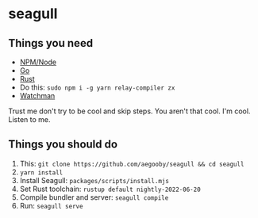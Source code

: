 # seagull

## Things you need
* [NPM/Node](https://nodejs.org/en/download/)
* [Go](https://go.dev/doc/install)
* [Rust](https://www.rust-lang.org/tools/install)
* Do this: `sudo npm i -g yarn relay-compiler zx`
* [Watchman](https://facebook.github.io/watchman/)

Trust me don't try to be cool and skip steps. You aren't that cool. I'm cool. Listen to me.

## Things you should do

1. This: `git clone https://github.com/aegooby/seagull && cd seagull`
2. `yarn install`
3. Install Seagull: `packages/scripts/install.mjs`
4. Set Rust toolchain: `rustup default nightly-2022-06-20`
5. Compile bundler and server: `seagull compile`
6. Run: `seagull serve`

